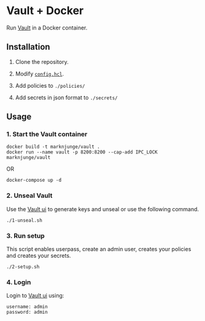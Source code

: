 # Vault + Docker

Run [Vault](https://www.vaultproject.io/) in a Docker container.

## Installation

1. Clone the repository.

2. Modify [`config.hcl`](config.hcl).

3. Add policies to `./policies/`

4. Add secrets in json format to `./secrets/`

## Usage

### 1. Start the Vault container

```
docker build -t marknjunge/vault .
docker run --name vault -p 8200:8200 --cap-add IPC_LOCK marknjunge/vault
```

OR

```
docker-compose up -d
```

### 2. Unseal Vault

Use the [Vault ui](http://localhost:8200/ui/) to generate keys and unseal or use the following command.

```
./1-unseal.sh
```

### 3. Run setup

This script enables userpass, create an admin user, creates your policies and creates your secrets.

```
./2-setup.sh
```

### 4. Login

Login to [Vault ui](http://localhost:8200/ui/) using:

```
username: admin
password: admin
```

